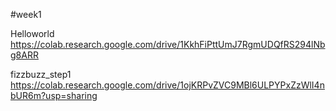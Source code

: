 #week1

Helloworld
https://colab.research.google.com/drive/1KkhFiPttUmJ7RgmUDQfRS294lNbg8ARR

fizzbuzz_step1
https://colab.research.google.com/drive/1ojKRPvZVC9MBl6ULPYPxZzWlI4nbUR6m?usp=sharing
